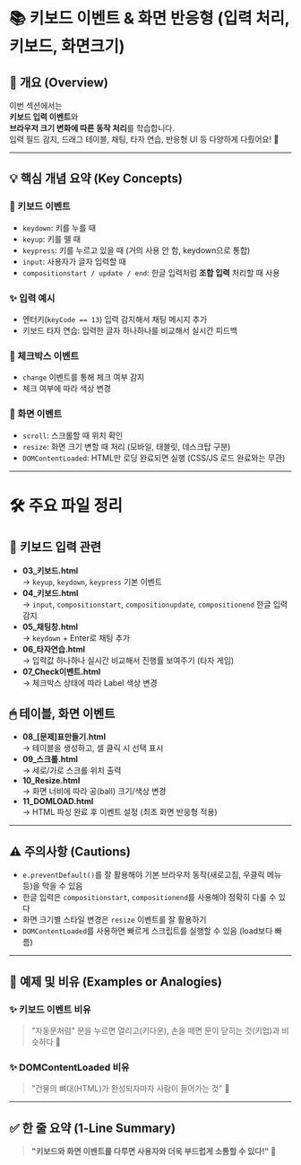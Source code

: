 # 📚 키보드 이벤트 & 화면 반응형 (입력 처리, 키보드, 화면크기)

## 📌 개요 (Overview)

이번 섹션에서는  
**키보드 입력 이벤트**와  
**브라우저 크기 변화에 따른 동작 처리**를 학습합니다.  
입력 필드 감지, 드래그 테이블, 채팅, 타자 연습, 반응형 UI 등 다양하게 다뤘어요! 🚀

---

## 💡 핵심 개념 요약 (Key Concepts)

### 🧩 키보드 이벤트

- `keydown`: 키를 누를 때
- `keyup`: 키를 뗄 때
- `keypress`: 키를 누르고 있을 때 (거의 사용 안 함, keydown으로 통합)
- `input`: 사용자가 글자 입력할 때
- `compositionstart / update / end`: 한글 입력처럼 **조합 입력** 처리할 때 사용

### ✨ 입력 예시

- 엔터키(`keyCode == 13`) 입력 감지해서 채팅 메시지 추가
- 키보드 타자 연습: 입력한 글자 하나하나를 비교해서 실시간 피드백

### 🧩 체크박스 이벤트

- `change` 이벤트를 통해 체크 여부 감지
- 체크 여부에 따라 색상 변경

### 🧩 화면 이벤트

- `scroll`: 스크롤할 때 위치 확인
- `resize`: 화면 크기 변할 때 처리 (모바일, 태블릿, 데스크탑 구분)
- `DOMContentLoaded`: HTML만 로딩 완료되면 실행 (CSS/JS 로드 완료와는 무관)

---

# 🛠 주요 파일 정리

## 🎹 키보드 입력 관련

- **03_키보드.html**  
  → `keyup`, `keydown`, `keypress` 기본 이벤트
- **04_키보드.html**  
  → `input`, `compositionstart`, `compositionupdate`, `compositionend` 한글 입력 감지
- **05_채팅창.html**  
  → `keydown` + Enter로 채팅 추가
- **06_타자연습.html**  
  → 입력값 하나하나 실시간 비교해서 진행률 보여주기 (타자 게임)
- **07_Check이벤트.html**  
  → 체크박스 상태에 따라 Label 색상 변경

## 🖱 테이블, 화면 이벤트

- **08_[문제]표만들기.html**  
  → 테이블을 생성하고, 셀 클릭 시 선택 표시
- **09_스크롤.html**  
  → 세로/가로 스크롤 위치 출력
- **10_Resize.html**  
  → 화면 너비에 따라 공(ball) 크기/색상 변경
- **11_DOMLOAD.html**  
  → HTML 파싱 완료 후 이벤트 설정 (최초 화면 반응형 적용)

---

## ⚠ 주의사항 (Cautions)

- `e.preventDefault()`를 잘 활용해야 기본 브라우저 동작(새로고침, 우클릭 메뉴 등)을 막을 수 있음
- 한글 입력은 `compositionstart`, `compositionend`를 사용해야 정확히 다룰 수 있다
- 화면 크기별 스타일 변경은 `resize` 이벤트를 잘 활용하기
- `DOMContentLoaded`를 사용하면 빠르게 스크립트를 실행할 수 있음 (load보다 빠름)

---

## 🧪 예제 및 비유 (Examples or Analogies)

### ✨ 키보드 이벤트 비유
> "자동문처럼" 문을 누르면 열리고(키다운), 손을 떼면 문이 닫히는 것(키업)과 비슷하다 🚪

### ✨ DOMContentLoaded 비유
> "건물의 뼈대(HTML)가 완성되자마자 사람이 들어가는 것" 🏢

---

## ✅ 한 줄 요약 (1-Line Summary)

> **"키보드와 화면 이벤트를 다루면 사용자와 더욱 부드럽게 소통할 수 있다!" 🎯**


